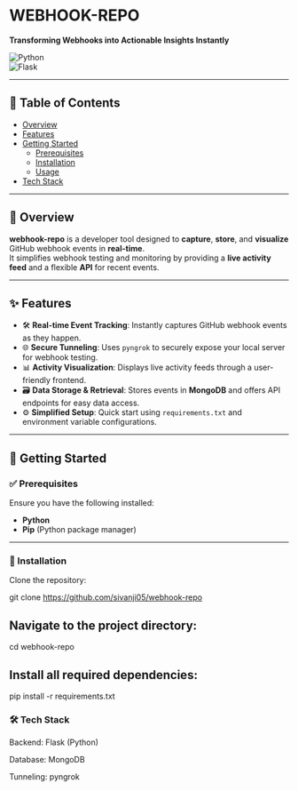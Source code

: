 # WEBHOOK-REPO  
**Transforming Webhooks into Actionable Insights Instantly**

![Python](https://img.shields.io/badge/Built%20With-Python-blue?style=for-the-badge&logo=python)  
![Flask](https://img.shields.io/badge/Framework-Flask-yellow?style=for-the-badge&logo=flask)

---

## 📑 Table of Contents

- [Overview](#overview)
- [Features](#features)
- [Getting Started](#getting-started)
  - [Prerequisites](#prerequisites)
  - [Installation](#installation)
  - [Usage](#usage)
- [Tech Stack](#tech-stack)

---

## 🧩 Overview

**webhook-repo** is a developer tool designed to **capture**, **store**, and **visualize** GitHub webhook events in **real-time**.  
It simplifies webhook testing and monitoring by providing a **live activity feed** and a flexible **API** for recent events.

---

## ✨ Features

- 🛠️ **Real-time Event Tracking**: Instantly captures GitHub webhook events as they happen.
- 🌐 **Secure Tunneling**: Uses `pyngrok` to securely expose your local server for webhook testing.
- 📊 **Activity Visualization**: Displays live activity feeds through a user-friendly frontend.
- 🗃️ **Data Storage & Retrieval**: Stores events in **MongoDB** and offers API endpoints for easy data access.
- ⚙️ **Simplified Setup**: Quick start using `requirements.txt` and environment variable configurations.

---

## 🚀 Getting Started

### ✅ Prerequisites

Ensure you have the following installed:

- **Python**
- **Pip** (Python package manager)

---

### 🧱 Installation

Clone the repository:

git clone https://github.com/sivanji05/webhook-repo



## Navigate to the project directory:
cd webhook-repo

## Install all required dependencies:
pip install -r requirements.txt


### 🛠️ Tech Stack
Backend: Flask (Python)

Database: MongoDB

Tunneling: pyngrok



